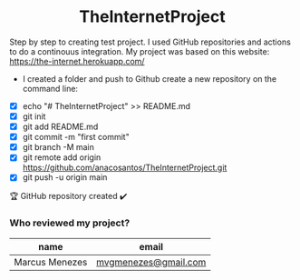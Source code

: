 <h1 align="center"> TheInternetProject </h1>

Step by step to creating test project. I used GitHub repositories and actions to do a continouus integration.
My project was based on this website: https://the-internet.herokuapp.com/

- I created a folder and push to Github create a new repository on the command line:

- [X] echo "# TheInternetProject" >> README.md
- [X] git init
- [X] git add README.md
- [X] git commit -m "first commit"
- [X] git branch -M main
- [X] git remote add origin https://github.com/anacosantos/TheInternetProject.git
- [X] git push -u origin main

:trophy: GitHub repository created :heavy_check_mark:

### Who reviewed my project?  
|name|email|
| -------- | -------- | 
|Marcus Menezes|mvgmenezes@gmail.com|
